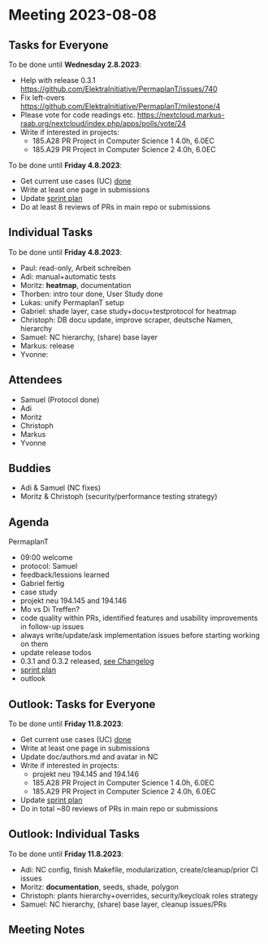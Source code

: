 # Meeting 2023-08-08

## Tasks for Everyone

To be done until **Wednesday 2.8.2023**:

- Help with release 0.3.1 <https://github.com/ElektraInitiative/PermaplanT/issues/740>
- Fix left-overs <https://github.com/ElektraInitiative/PermaplanT/milestone/4>
- Please vote for code readings etc. <https://nextcloud.markus-raab.org/nextcloud/index.php/apps/polls/vote/24>
- Write if interested in projects:
  - 185.A28 PR Project in Computer Science 1 4.0h, 6.0EC
  - 185.A29 PR Project in Computer Science 2 4.0h, 6.0EC

To be done until **Friday 4.8.2023**:

- Get current use cases (UC) [done](../usecases/README.md)
- Write at least one page in submissions
- Update [sprint plan](https://github.com/orgs/ElektraInitiative/projects/4/)
- Do at least 8 reviews of PRs in main repo or submissions

## Individual Tasks

To be done until **Friday 4.8.2023**:

- Paul: read-only, Arbeit schreiben
- Adi: manual+automatic tests
- Moritz: **heatmap**, documentation
- Thorben: intro tour done, User Study done
- Lukas: unify PermaplanT setup
- Gabriel: shade layer, case study+docu+testprotocol for heatmap
- Christoph: DB docu update, improve scraper, deutsche Namen, hierarchy
- Samuel: NC hierarchy, (share) base layer
- Markus: release
- Yvonne:

## Attendees

- Samuel (Protocol done)
- Adi
- Moritz
- Christoph
- Markus
- Yvonne

## Buddies

- Adi & Samuel (NC fixes)
- Moritz & Christoph (security/performance testing strategy)

## Agenda

PermaplanT

- 09:00 welcome
- protocol: Samuel
- feedback/lessions learned
- Gabriel fertig
- case study
- projekt neu 194.145 and 194.146
- Mo vs Di Treffen?
- code quality within PRs, identified features and usability improvements in follow-up issues
- always write/update/ask implementation issues before starting working on them
- update release todos
- 0.3.1 and 0.3.2 released, [see Changelog](../CHANGELOG.md)
- [sprint plan](https://github.com/orgs/ElektraInitiative/projects/4/)
- outlook

## Outlook: Tasks for Everyone

To be done until **Friday 11.8.2023**:

- Get current use cases (UC) [done](../usecases/README.md)
- Write at least one page in submissions
- Update doc/authors.md and avatar in NC
- Write if interested in projects:
  - projekt neu 194.145 and 194.146
  - 185.A28 PR Project in Computer Science 1 4.0h, 6.0EC
  - 185.A29 PR Project in Computer Science 2 4.0h, 6.0EC
- Update [sprint plan](https://github.com/orgs/ElektraInitiative/projects/4/)
- Do in total ~80 reviews of PRs in main repo or submissions

## Outlook: Individual Tasks

To be done until **Friday 11.8.2023**:

- Adi: NC config, finish Makefile, modularization, create/cleanup/prior CI issues
- Moritz: **documentation**, seeds, shade, polygon
- Christoph: plants hierarchy+overrides, security/keycloak roles strategy
- Samuel: NC hierarchy, (share) base layer, cleanup issues/PRs

## Meeting Notes
